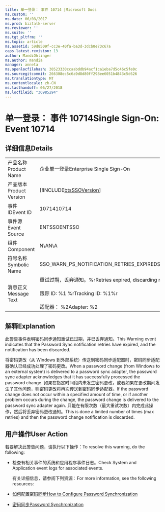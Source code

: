 ```yaml
---
title: 单一登录： 事件 10714 |Microsoft Docs
ms.custom: ''
ms.date: 06/08/2017
ms.prod: biztalk-server
ms.reviewer: ''
ms.suite: ''
ms.tgt_pltfrm: ''
ms.topic: article
ms.assetid: 59d8509f-cc3e-40fa-ba3d-3dcb0e73c67a
caps.latest.revision: 13
author: MandiOhlinger
ms.author: mandia
manager: anneta
ms.openlocfilehash: 30523330ccaabddb94acf1ca1eba7d5c46c5fe0c
ms.sourcegitcommit: 266308ec5c6a9d8d80ff298ee6051b4843c5d626
ms.translationtype: MT
ms.contentlocale: zh-CN
ms.lasthandoff: 06/27/2018
ms.locfileid: "36985294"
---
```

# <a name="single-sign-on-event-10714"></a><span data-ttu-id="2baa3-102">单一登录： 事件 10714</span><span class="sxs-lookup"><span data-stu-id="2baa3-102">Single Sign-On: Event 10714</span></span>
## <a name="details"></a><span data-ttu-id="2baa3-103">详细信息</span><span class="sxs-lookup"><span data-stu-id="2baa3-103">Details</span></span>  

|                 |                                                                                                   |
|-----------------|---------------------------------------------------------------------------------------------------|
|  <span data-ttu-id="2baa3-104">产品名称</span><span class="sxs-lookup"><span data-stu-id="2baa3-104">Product Name</span></span>   |                                     <span data-ttu-id="2baa3-105">企业单一登录</span><span class="sxs-lookup"><span data-stu-id="2baa3-105">Enterprise Single Sign-On</span></span>                                     |
| <span data-ttu-id="2baa3-106">产品版本</span><span class="sxs-lookup"><span data-stu-id="2baa3-106">Product Version</span></span> |                    [!INCLUDE[btsSSOVersion](../includes/btsssoversion-md.md)]                     |
|    <span data-ttu-id="2baa3-107">事件 ID</span><span class="sxs-lookup"><span data-stu-id="2baa3-107">Event ID</span></span>     |                                               <span data-ttu-id="2baa3-108">10714</span><span class="sxs-lookup"><span data-stu-id="2baa3-108">10714</span></span>                                               |
|  <span data-ttu-id="2baa3-109">事件源</span><span class="sxs-lookup"><span data-stu-id="2baa3-109">Event Source</span></span>   |                                              <span data-ttu-id="2baa3-110">ENTSSO</span><span class="sxs-lookup"><span data-stu-id="2baa3-110">ENTSSO</span></span>                                               |
|    <span data-ttu-id="2baa3-111">组件</span><span class="sxs-lookup"><span data-stu-id="2baa3-111">Component</span></span>    |                                                <span data-ttu-id="2baa3-112">N\A</span><span class="sxs-lookup"><span data-stu-id="2baa3-112">N\A</span></span>                                                |
|  <span data-ttu-id="2baa3-113">符号名称</span><span class="sxs-lookup"><span data-stu-id="2baa3-113">Symbolic Name</span></span>  |                             <span data-ttu-id="2baa3-114">SSO_WARN_PS_NOTIFICATION_RETRIES_EXPIRED</span><span class="sxs-lookup"><span data-stu-id="2baa3-114">SSO_WARN_PS_NOTIFICATION_RETRIES_EXPIRED</span></span>                              |
|  <span data-ttu-id="2baa3-115">消息正文</span><span class="sxs-lookup"><span data-stu-id="2baa3-115">Message Text</span></span>   | <span data-ttu-id="2baa3-116">重试过期，丢弃通知。%r</span><span class="sxs-lookup"><span data-stu-id="2baa3-116">Retries expired, discarding notification.%r</span></span><br /><br /> <span data-ttu-id="2baa3-117">跟踪 ID: %1 %r</span><span class="sxs-lookup"><span data-stu-id="2baa3-117">Tracking ID: %1%r</span></span><br /><br /> <span data-ttu-id="2baa3-118">适配器： %2</span><span class="sxs-lookup"><span data-stu-id="2baa3-118">Adapter: %2</span></span> |

## <a name="explanation"></a><span data-ttu-id="2baa3-119">解释</span><span class="sxs-lookup"><span data-stu-id="2baa3-119">Explanation</span></span>  
 <span data-ttu-id="2baa3-120">此警告事件表明密码同步通知重试已过期，并已丢弃通知。</span><span class="sxs-lookup"><span data-stu-id="2baa3-120">This Warning event indicates that the Password Sync notification retries have expired, and the notification has been discarded.</span></span>  

 <span data-ttu-id="2baa3-121">将密码更改（从 Windows 到外部系统）传送到密码同步适配器时，密码同步适配器确认已经成功处理了密码更改。</span><span class="sxs-lookup"><span data-stu-id="2baa3-121">When a password change (from Windows to an external system) is delivered to a password sync adapter, the password sync adapter acknowledges that it has successfully processed the password change.</span></span> <span data-ttu-id="2baa3-122">如果在指定时间段内未发生密码更改，或者如果在更改期间发生了其他问题，则密码更改将再次传送到密码同步适配器。</span><span class="sxs-lookup"><span data-stu-id="2baa3-122">If the password change does not occur within a specified amount of time, or if another problem occurs during the change, the password change is delivered to the password sync adapter again.</span></span> <span data-ttu-id="2baa3-123">只能在有限次数（最大重试次数）内完成此操作，然后将丢弃密码更改通知。</span><span class="sxs-lookup"><span data-stu-id="2baa3-123">This is done a limited number of times (max retries) and then the password change notification is discarded.</span></span>  

## <a name="user-action"></a><span data-ttu-id="2baa3-124">用户操作</span><span class="sxs-lookup"><span data-stu-id="2baa3-124">User Action</span></span>  
 <span data-ttu-id="2baa3-125">若要解决此警告问题，请执行以下操作：</span><span class="sxs-lookup"><span data-stu-id="2baa3-125">To resolve this warning, do the following:</span></span>  

- <span data-ttu-id="2baa3-126">检查有相关事件的系统和应用程序事件日志。</span><span class="sxs-lookup"><span data-stu-id="2baa3-126">Check System and Application event logs for associated events.</span></span>  

  <span data-ttu-id="2baa3-127">有关详细信息，请参阅下列资源：</span><span class="sxs-lookup"><span data-stu-id="2baa3-127">For more information, see the following resources:</span></span>  

- [<span data-ttu-id="2baa3-128">如何配置密码同步</span><span class="sxs-lookup"><span data-stu-id="2baa3-128">How to Configure Password Synchronization</span></span>](../core/how-to-configure-password-synchronization.md)  

- [<span data-ttu-id="2baa3-129">密码同步</span><span class="sxs-lookup"><span data-stu-id="2baa3-129">Password Synchronization</span></span>](../core/password-synchronization2.md)
